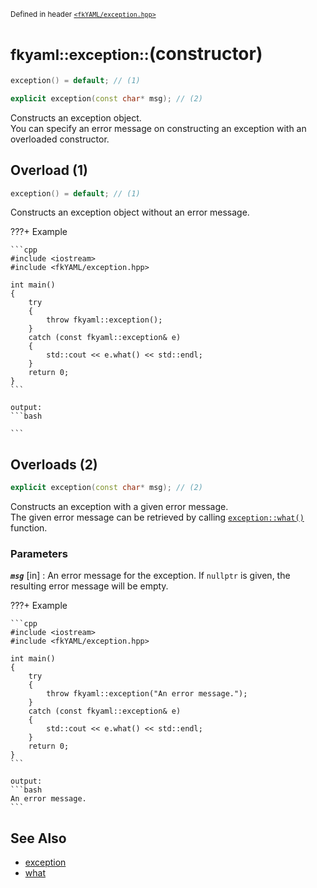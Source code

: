 <small>Defined in header [`<fkYAML/exception.hpp>`](https://github.com/fktn-k/fkYAML/blob/develop/include/fkYAML/exception.hpp)</small>

# <small>fkyaml::exception::</small>(constructor)

```cpp
exception() = default; // (1)

explicit exception(const char* msg); // (2)
```

Constructs an exception object.   
You can specify an error message on constructing an exception with an overloaded constructor.  

## Overload (1)

```cpp
exception() = default; // (1)
```

Constructs an exception object without an error message.

???+ Example

    ```cpp
    #include <iostream>
    #include <fkYAML/exception.hpp>

    int main()
    {
        try
        {
            throw fkyaml::exception();
        }
        catch (const fkyaml::exception& e)
        {
            std::cout << e.what() << std::endl;
        }
        return 0;
    }
    ```

    output:
    ```bash

    ```

## Overloads (2)

```cpp
explicit exception(const char* msg); // (2)
```

Constructs an exception with a given error message.  
The given error message can be retrieved by calling [`exception::what()`](what.md) function.  

### **Parameters**

***`msg`*** [in]
:   An error message for the exception. If `nullptr` is given, the resulting error message will be empty.

???+ Example

    ```cpp
    #include <iostream>
    #include <fkYAML/exception.hpp>

    int main()
    {
        try
        {
            throw fkyaml::exception("An error message.");
        }
        catch (const fkyaml::exception& e)
        {
            std::cout << e.what() << std::endl;
        }
        return 0;
    }
    ```

    output:
    ```bash
    An error message.
    ```

## **See Also**

* [exception](index.md)
* [what](what.md)
